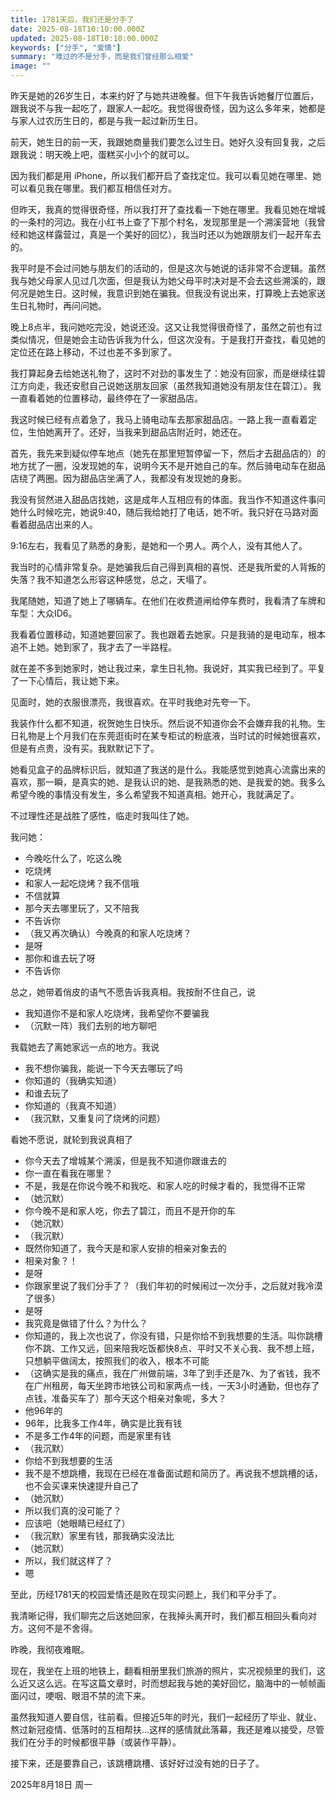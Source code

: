 ```yaml
---
title: 1781天后，我们还是分手了
date: 2025-08-18T10:10:00.000Z
updated: 2025-08-18T10:10:00.000Z
keywords: ["分手", "爱情"]
summary: "难过的不是分手，而是我们曾经那么相爱"
image: ""
---
```


昨天是她的26岁生日，本来约好了与她共进晚餐。但下午我告诉她餐厅位置后，跟我说不与我一起吃了，跟家人一起吃。我觉得很奇怪，因为这么多年来，她都是与家人过农历生日的，都是与我一起过新历生日。

前天，她生日的前一天，我跟她商量我们要怎么过生日。她好久没有回复我，之后跟我说：明天晚上吧，蛋糕买小小个的就可以。

因为我们都是用 iPhone，所以我们都开启了查找定位。我可以看见她在哪里、她可以看见我在哪里。我们都互相信任对方。

但昨天，我真的觉得很奇怪，所以我打开了查找看一下她在哪里。我看见她在增城的一条村的河边。我在小红书上查了下那个村名，发现那里是一个溯溪营地（我曾经和她这样露营过，真是一个美好的回忆），我当时还以为她跟朋友们一起开车去的。

我平时是不会过问她与朋友们的活动的，但是这次与她说的话非常不合逻辑。虽然我与她父母家人见过几次面，但是我认为她父母平时决对是不会去这些溯溪的，跟何况是她生日。这时候，我意识到她在骗我。但我没有说出来，打算晚上去她家送生日礼物时，再问问她。

晚上8点半，我问她吃完没，她说还没。这又让我觉得很奇怪了，虽然之前也有过类似情况，但是她会主动告诉我为什么，但这次没有。于是我打开查找，看见她的定位还在路上移动，不过也差不多到家了。

我打算起身去给她送礼物了，这时不对劲的事发生了：她没有回家，而是继续往碧江方向走，我还安慰自己说她送朋友回家（虽然我知道她没有朋友住在碧江）。我一直看着她的位置移动，最终停在了一家甜品店。

我这时候已经有点着急了，我马上骑电动车去那家甜品店。一路上我一直看着定位，生怕她离开了。还好，当我来到甜品店附近时，她还在。

首先，我先来到疑似停车地点（她先在那里短暂停留一下，然后才去甜品店的）的地方扰了一圈，没发现她的车，说明今天不是开她自己的车。然后骑电动车在甜品店绕了两圈。因为甜品店坐满了人，我都没有发现她的身影。

我没有贸然进入甜品店找她，这是成年人互相应有的体面。我当作不知道这件事问她什么时候吃完，她说9:40，随后我给她打了电话，她不听。我只好在马路对面看着甜品店出来的人。

9:16左右，我看见了熟悉的身影，是她和一个男人。两个人，没有其他人了。

我当时的心情非常复杂。是她骗我后自己得到真相的喜悦、还是我所爱的人背叛的失落？我不知道怎么形容这种感觉，总之，天塌了。

我尾随她，知道了她上了哪辆车。在他们在收费道闸给停车费时，我看清了车牌和车型：大众ID6。

我看着位置移动，知道她要回家了。我也跟着去她家。只是我骑的是电动车，根本追不上她。她到家了，我才去了一半路程。

就在差不多到她家时，她让我过来，拿生日礼物。我说好，其实我已经到了。平复了一下心情后，我让她下来。

见面时，她的衣服很漂亮，我很喜欢。在平时我绝对先夸一下。

我装作什么都不知道，祝贺她生日快乐。然后说不知道你会不会嫌弃我的礼物。生日礼物是上个月我们在东莞逛街时在某专柜试的粉底液，当时试的时候她很喜欢，但是有点贵，没有买。我默默记下了。

她看见盒子的品牌标识后，就知道了我送的是什么。我能感觉到她真心流露出来的喜欢，那一瞬，是真实的她、是我认识的她、是我熟悉的她、是我爱的她。我多么希望今晚的事情没有发生，多么希望我不知道真相。她开心，我就满足了。

不过理性还是战胜了感性，临走时我叫住了她。

我问她：
- 今晚吃什么了，吃这么晚
- 吃烧烤
- 和家人一起吃烧烤？我不信哦
- 不信就算
- 那今天去哪里玩了，又不陪我
- 不告诉你
- （我又再次确认）今晚真的和家人吃烧烤？
- 是呀
- 那你和谁去玩了呀
- 不告诉你

总之，她带着俏皮的语气不愿告诉我真相。我按耐不住自己，说
- 我知道你不是和家人吃烧烤，我希望你不要骗我
- （沉默一阵）我们去别的地方聊吧

我载她去了离她家远一点的地方。我说
- 我不想你骗我，能说一下今天去哪玩了吗
- 你知道的（我确实知道）
- 和谁去玩了
- 你知道的（我真不知道）
- （我沉默，又重复问了烧烤的问题）

看她不愿说，就轮到我说真相了
- 你今天去了增城某个溯溪，但是我不知道你跟谁去的
- 你一直在看我在哪里？
- 不是，我是在你说今晚不和我吃、和家人吃的时候才看的，我觉得不正常
- （她沉默）
- 你今晚不是和家人吃，你去了碧江，而且不是开你的车
- （她沉默）
- （我沉默）
- 既然你知道了，我今天是和家人安排的相亲对象去的
- 相亲对象？！
- 是呀
- 你跟家里说了我们分手了？（我们年初的时候闹过一次分手，之后就对我冷漠了很多）
- 是呀
- 我究竟是做错了什么？为什么？
- 你知道的，我上次也说了，你没有错，只是你给不到我想要的生活。叫你跳槽你不跳、工作又远，回来陪我吃饭都快8点、平时又不关心我、我不想上班，只想躺平做阔太，按照我们的收入，根本不可能
- （这确实是我的痛点，我在广州做前端，3年了到手还是7k、为了省钱，我不在广州租房，每天坐跨市地铁公司和家两点一线，一天3小时通勤，但也存了点钱，准备买车了）那今天这个相亲对象呢，多大？
- 他96年的
- 96年，比我多工作4年，确实是比我有钱
- 不是多工作4年的问题，而是家里有钱
- （我沉默）
- 你给不到我想要的生活
- 我不是不想跳槽，我现在已经在准备面试题和简历了。再说我不想跳槽的话，也不会买课来快速提升自己了
- （她沉默）
- 所以我们真的没可能了？
- 应该吧（她眼睛已经红了）
- （我沉默）家里有钱，那我确实没法比
- （她沉默）
- 所以，我们就这样了？
- 嗯

至此，历经1781天的校园爱情还是败在现实问题上，我们和平分手了。

我清晰记得，我们聊完之后送她回家，在我掉头离开时，我们都互相回头看向对方。这何不是不舍得。

昨晚，我彻夜难眠。

现在，我坐在上班的地铁上，翻看相册里我们旅游的照片，实况视频里的我们，这么近又这么远。在写这篇文章时，时而想起我与她的美好回忆，脑海中的一帧帧画面闪过，哽咽、眼泪不禁的流下来。

虽然我知道人要自信，往前看。但接近5年的时光，我们一起经历了毕业、就业、熬过新冠疫情、低落时的互相帮扶…这样的感情就此落幕，我还是难以接受，尽管我们在分手的时候都很平静（或装作平静）。

接下来，还是要靠自己，该跳槽跳槽、该好好过没有她的日子了。

2025年8月18日 周一
